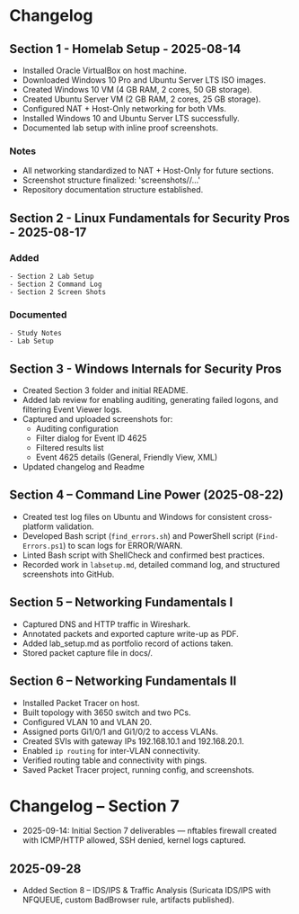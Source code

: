 # Changelog

## Section 1 - Homelab Setup - 2025-08-14

- Installed Oracle VirtualBox on host machine.
- Downloaded Windows 10 Pro and Ubuntu Server LTS ISO images.
- Created Windows 10 VM (4 GB RAM, 2 cores, 50 GB storage).
- Created Ubuntu Server VM (2 GB RAM, 2 cores, 25 GB storage).
- Configured NAT + Host-Only networking for both VMs.
- Installed Windows 10 and Ubuntu Server LTS successfully.
- Documented lab setup with inline proof screenshots.

### Notes
- All networking standardized to NAT + Host-Only for future sections.
- Screenshot structure finalized: 'screenshots/<machine>/...'
- Repository documentation structure established.

## Section 2 - Linux Fundamentals for Security Pros - 2025-08-17

### Added 
	- Section 2 Lab Setup
	- Section 2 Command Log
	- Section 2 Screen Shots

### Documented
	- Study Notes
	- Lab Setup

## Section 3 - Windows Internals for Security Pros
- Created Section 3 folder and initial README.
- Added lab review for enabling auditing, generating failed logons, and filtering Event Viewer logs.
- Captured and uploaded screenshots for:
	- Auditing configuration
	- Filter dialog for Event ID 4625
	- Filtered results list
	- Event 4625 details (General, Friendly View, XML)
- Updated changelog and Readme

## Section 4 – Command Line Power (2025-08-22)
- Created test log files on Ubuntu and Windows for consistent cross-platform validation.  
- Developed Bash script (`find_errors.sh`) and PowerShell script (`Find-Errors.ps1`) to scan logs for ERROR/WARN.  
- Linted Bash script with ShellCheck and confirmed best practices.  
- Recorded work in `labsetup.md`, detailed command log, and structured screenshots into GitHub.  

## Section 5 – Networking Fundamentals I
- Captured DNS and HTTP traffic in Wireshark.
- Annotated packets and exported capture write-up as PDF.
- Added lab_setup.md as portfolio record of actions taken.
- Stored packet capture file in docs/.

## Section 6 – Networking Fundamentals II
- Installed Packet Tracer on host.  
- Built topology with 3650 switch and two PCs.  
- Configured VLAN 10 and VLAN 20.  
- Assigned ports Gi1/0/1 and Gi1/0/2 to access VLANs.  
- Created SVIs with gateway IPs 192.168.10.1 and 192.168.20.1.  
- Enabled `ip routing` for inter-VLAN connectivity.  
- Verified routing table and connectivity with pings.  
- Saved Packet Tracer project, running config, and screenshots.  

# Changelog – Section 7

- 2025-09-14: Initial Section 7 deliverables — nftables firewall created with ICMP/HTTP allowed, SSH denied, kernel logs captured.

## 2025-09-28
- Added Section 8 – IDS/IPS & Traffic Analysis (Suricata IDS/IPS with NFQUEUE, custom BadBrowser rule, artifacts published).


